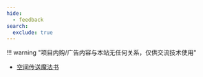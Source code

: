 ```yaml
---
hide:
  - feedback
search:
  exclude: true
---
```


!!! warning "项目内购/广告内容与本站无任何关系，仅供交流技术使用"

- [空间传送魔法书](https://dwzs.net)
